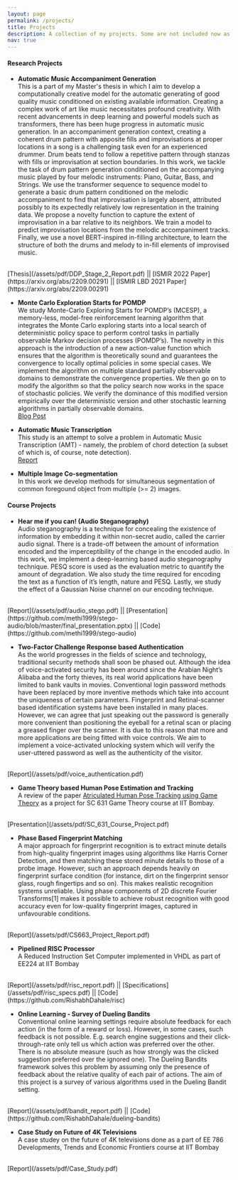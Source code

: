 ```yaml
---
layout: page
permalink: /projects/
title: Projects
description: A collection of my projects. Some are not included now as I need to take permission from my guide before making them public.
nav: true
---
```


<h4> Research Projects </h4>

* <strong>Automatic Music Accompaniment Generation</strong><br>
This is a part of my Master's thesis in which I aim to develop a computationally creative model for the automatic generating of good quality music conditioned on existing available information. Creating a complex work of art like music necessitates profound creativity. With recent advancements in deep learning and powerful models such as transformers, there has been huge progress in automatic music generation. In an accompaniment generation context, creating a coherent drum pattern with apposite fills and improvisations at proper locations in a song is a challenging task even for an experienced drummer. Drum beats tend to follow a repetitive pattern through stanzas with fills or improvisation at section boundaries. In this work, we tackle the task of drum pattern generation conditioned on the accompanying music played by four melodic instruments: Piano, Guitar, Bass, and Strings. We use the transformer sequence to sequence model to generate a basic drum pattern conditioned on the melodic accompaniment to find that improvisation is largely absent, attributed possibly to its expectedly relatively low representation in the training data. We propose a novelty function to capture the extent of improvisation in a bar relative to its neighbors. We train a model to predict improvisation locations from the melodic accompaniment tracks. Finally, we use a novel BERT-inspired in-filling architecture, to learn the structure of both the drums and melody to in-fill elements of improvised music.
<br>
[Thesis](/assets/pdf/DDP_Stage_2_Report.pdf) || [ISMIR 2022 Paper](https://arxiv.org/abs/2209.00291) || [ISMIR LBD 2021 Paper](https://arxiv.org/abs/2209.00291)
<!-- This is not the first work on music generation with machine learning methods, but here I'm focusing on generating accompanying drum beats for any given melody. The pattern and rhythm of drums plays a crutial role in perception of a song. Moreover drums are expected to maintain a tempo and keep the song (band) together by playing fills and improvising in an online fashion with other instruments. Due to such characterstics, generating coherent drum patterns is a difficult task. As work is still in progress, I cannot share the report or code, but if you are interested in knowing the progress you can check the paper accepted to ISMIR LBD 2021.<br>
[ISMIR LBD 2021 Paper](https://archives.ismir.net/ismir2021/latebreaking/000015.pdf) -->

* <strong>Monte Carlo Exploration Starts for POMDP</strong><br>
We study Monte-Carlo Exploring Starts for POMDP’s (MCESP), a memory-less, model-free reinforcement learning algorithm that integrates the Monte Carlo exploring starts into a local search of deterministic policy space to perform control tasks in partially observable Markov decision processes (POMDP’s). The novelty in this approach is the introduction of a new action-value function which ensures that the algorithm is theoretically sound and guarantees the convergence to locally optimal policies in some special cases. We implement the algorithm on multiple standard partially observable domains to demonstrate the convergence properties. We then go on to modify the algorithm so that the policy search now works in the space of stochastic policies. We verify the dominance of this modified version empirically over the deterministic version and other stochastic learning algorithms in partially observable domains.<br>
[Blog Post](https://rishabhdahale.github.io/blog/2022/aila-project/)


* <strong>Automatic Music Transcription</strong> <br>
This study is an attempt to solve a problem in Automatic Music Transcription (AMT) - namely, the problem of chord detection (a subset of which is, of course, note detection). <br>
[Report](/assets/pdf/AMT_Manual.pdf)


* <strong>Multiple Image Co-segmentation</strong><br>
In this work we develop methods for simultaneous segmentation of common foregound object from multiple (>= 2) images.


<h4> Course Projects </h4>

* <strong>Hear me if you can! (Audio Steganography)</strong><br>
Audio steganography is a technique for concealing the existence of information by embedding it within non-secret audio, called the carrier audio signal. There is a trade-off between the amount of information encoded and the imperceptibility of the change in the encoded audio. In this work, we implement a deep-learning based audio steganography technique. PESQ score is used as the evaluation metric to quantify the amount of degradation. We also study the time required for encoding the text as a function of it’s length, nature and PESQ. Lastly, we study the effect of a Gaussian Noise channel on our encoding technique.
<br>
[Report](/assets/pdf/audio_stego.pdf) ||  [Presentation](https://github.com/methi1999/stego-audio/blob/master/final_presentation.pptx) || [Code](https://github.com/methi1999/stego-audio)


* <strong>Two-Factor Challenge Response based Authentication</strong><br>
As the world progresses in the fields of science and technology, traditional security methods shall soon be phased out. Although the idea of voice-activated security has been around since the Arabian Night’s Alibaba and the forty thieves, its real world applications have been limited to bank vaults in movies. Conventional login password methods have been replaced by more inventive methods which take into account the uniqueness of certain parameters. Fingerprint and Retinal-scanner based identification systems have been installed in many places. However, we can agree that just speaking out the password is generally more convenient than positioning the eyeball for a retinal scan or placing a greased finger over the scanner. It is due to this reason that more and more applications are being fitted with voice controls. We aim to implement a voice-activated unlocking system which will verify the user-uttered password as well as the authenticity of the visitor.
<br>
[Report](/assets/pdf/voice_authentication.pdf)

* <strong>Game Theory based Human Pose Estimation and Tracking</strong><br>
A review of the paper [Atriculated Human Pose Tracking using Game Theory](https://ieeexplore.ieee.org/document/6738526) as a project for SC 631 Game Theory course at IIT Bombay.
<br>
[Presentation](/assets/pdf/SC_631_Course_Project.pdf)

* <strong>Phase Based Fingerprint Matching</strong><br>
A major approach for fingerprint recognition is to extract minute details from high-quality fingerprint images using algorithms like Harris Corner Detection, and then matching these stored minute details to those of a probe image. However, such an approach depends heavily on fingerprint surface condition (for instance, dirt on the fingerprint sensor glass, rough fingertips and so on). This makes realistic recognition systems unreliable. Using phase components of 2D discrete Fourier Transforms[1] makes it possible to achieve robust recognition with good accuracy even for low-quality fingerprint images, captured in unfavourable conditions.
<br>
[Report](/assets/pdf/CS663_Project_Report.pdf)

* <strong>Pipelined RISC Processor</strong><br>
A Reduced Instruction Set Computer implemented in VHDL as part of EE224 at IIT Bombay
<br>
[Report](/assets/pdf/risc_report.pdf) || [Specifications](/assets/pdf/risc_specs.pdf) || [Code](https://github.com/RishabhDahale/risc)

* <strong>Online Learning - Survey of Dueling Bandits</strong><br>
Conventional online learning settings require absolute feedback for each action (in the form of a reward or loss). However, in some cases, such feedback is not possible. E.g. search engine suggestions and their click-through-rate only tell us which action was preferred over the other. There is no absolute measure (such as how strongly was the clicked suggestion preferred over the ignored one). The Dueling Bandits framework solves this problem by assuming only the presence of feedback about the relative quality of each pair of actions. The aim of this project is a survey of various algorithms used in the Dueling Bandit setting.
<br>
[Report](/assets/pdf/bandit_report.pdf) || [Code](https://github.com/RishabhDahale/dueling-bandits)

* <strong>Case Study on Future of 4K Televisions</strong><br>
A case studey on the future of 4K televisions done as a part of EE 786 Developments, Trends and Economic Frontiers course at IIT Bombay
<br>
[Report](/assets/pdf/Case_Study.pdf)


<!-- <h2> Other Projects </h2> -->




<!-- <div class="projects">
  {% if site.enable_project_categories and page.display_categories %}
    {% for category in page.display_categories %}
      <h2 class="category">{{ category }}</h2>
      {% assign categorized_projects = site.projects | where: "category", category %}
      {% assign sorted_projects = categorized_projects | sort: "importance" %}
      {% if page.horizontal %}
        <div class="container">
          <div class="row row-cols-2">
          {% for project in sorted_projects %}
            {% include projects_horizontal.html %}
          {% endfor %}
          </div>
        </div>
      {% else %}
        <div class="grid">
          {% for project in sorted_projects %}
            {% include projects.html %}
          {% endfor %}
        </div>
      {% endif %}
    {% endfor %}

  {% else %}
  {% assign sorted_projects = site.projects | sort: "importance" %}
    {% if page.horizontal %}
      <div class="container">
        <div class="row row-cols-2">
        {% for project in sorted_projects %}
          {% include projects_horizontal.html %}
        {% endfor %}
        </div>
      </div>
    {% else %}
      <div class="grid">
        {% for project in sorted_projects %}
          {% include projects.html %}
        {% endfor %}
      </div>
    {% endif %}

  {% endif %}

</div> -->

